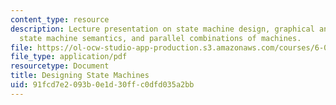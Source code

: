```yaml
---
content_type: resource
description: Lecture presentation on state machine design, graphical and textual notation,
  state machine semantics, and parallel combinations of machines.
file: https://ol-ocw-studio-app-production.s3.amazonaws.com/courses/6-005-elements-of-software-construction-fall-2008/91fcd7e2093b0e1d30ffc0dfd035a2bb_MIT6_005f08_lec04.pdf
file_type: application/pdf
resourcetype: Document
title: Designing State Machines
uid: 91fcd7e2-093b-0e1d-30ff-c0dfd035a2bb
---
```

